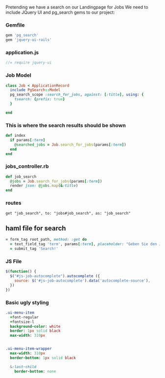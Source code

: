 Pretending we have a search on our Landingpage for Jobs
We need to include JQuery UI and pg_search gems to our project:

### Gemfile
```ruby
gem 'pg_search'
gem 'jquery-ui-rails'
```
### application.js
```js
//= require jquery-ui
```

### Job Model
```ruby
class Job < ApplicationRecord
  include PgSearch::Model
  pg_search_scope :search_for_jobs, against: [:title], using: {
    tsearch: {prefix: true}
  }

end
```

### This is where the search results should be shown
```ruby
def index
  if params[:term]
    @searched_jobs = Job.search_for_jobs(params[:term])
  end
end
```

### jobs_controller.rb
```ruby
def job_search
  @jobs = Job.search_for_jobs(params[:term])
  render json: @jobs.map(&:title)
end
```

### routes
```
get "job_search", to: "jobs#job_search", as: "job_search"
```

## haml file for search
```ruby
= form_tag root_path, method: :get do
  = text_field_tag 'term', params[:term], placeholder: "Geben Sie den Job ein", id: "js-job-autocomplete", data: {autocomplete_source: job_search_path}
  = submit_tag 'Search!'
```

### JS File
```js
$(function() {
  $("#js-job-autocomplete").autocomplete ({
    source: $('#js-job-autocomplete').data('autocomplete-source'),
  })
})
```

### Basic ugly styling
```sass
.ui-menu-item
  +font-regular
  +fontsize-l
  background-color: white
  border: 1px solid black
  max-width: 310px


.ui-menu-item-wrapper
  max-width: 310px
  border-bottom: 1px solid black

  &:last-child
    border-bottom: none
```
